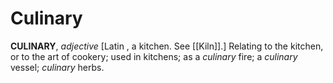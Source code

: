 # Culinary

**CULINARY**, _adjective_ \[Latin , a kitchen. See [[Kiln]].\] Relating to the kitchen, or to the art of cookery; used in kitchens; as a _culinary_ fire; a _culinary_ vessel; _culinary_ herbs.